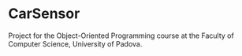 # CarSensor
Project for the Object-Oriented Programming course at the Faculty of Computer Science, University of Padova.
